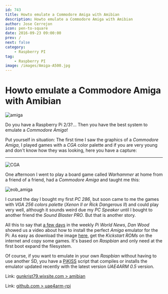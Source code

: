 ```yaml
---
id: 743
title: Howto emulate a Commodore Amiga with Amibian
description: Howto emulate a Commodore Amiga with Amibian
author: Jose Cerrejon
icon: pen-to-square
date: 2016-09-23 09:00:00
prev: /
next: false
category:
    - Raspberry PI
tag:
    - Raspberry PI
image: /images/Amiga-A500.jpg
---
```


# Howto emulate a Commodore Amiga with Amibian

![amiga](/images/Amiga-A500.jpg)

Do you have a Raspberry Pi 2/3?... Then you have the best system to emulate a _Commodore Amiga_!

Put yourself in situation: The first time I saw the graphics of a _Commodore Amiga_, I played games with a _CGA_ color palette and if you are very young and don't know how they was looking, here you have a capture:

---

![CGA](https://www.gusworld.com.au/games/cat/ac1.gif)

One afternoon I went to play a board game called _Warhammer_ at home from a friend of a friend, had a _Commodore Amiga_ and taught me this:

![eob_amiga](/images/2016/09/eob_amiga.png)

I cursed the day I bought my first _PC 286_, but soon came to me the games with _VGA 256 colors palette_ (_Xenon II or Rick Dangerous II_) and could play very well, although it sounds weird due my _PC Speaker_ until I bought to another friend the _Sound Blaster PRO_. But that is another story.

All this to say that [a few days](/post.php?id=734) in the weekly _Pi World News_, _Dan Wood_ showed us a video about how to install the perfect _Amiga_ emulator for the Pi: As easy as download the image [here](https://bit.ly/Amibiandownload), get the _Kickstart ROMs_ on the internet and copy some games. It's based on _Raspbian_ and only need at the first boot expand the filesystem.

Of course, if you want to emulate in your own _Raspbian_ without having to use another SD, you have a [PiKISS](https://github.com/jmcerrejon/PiKISS) script that compiles or installs the emulator updated recently with the latest version _UAE4ARM 0.5_ version.

Link: [gunkrist79.wixsite.com > amibian](https://gunkrist79.wixsite.com/amibian)

Link: [github.com > uae4arm-rpi](https://github.com/midwan/uae4arm-rpi)

